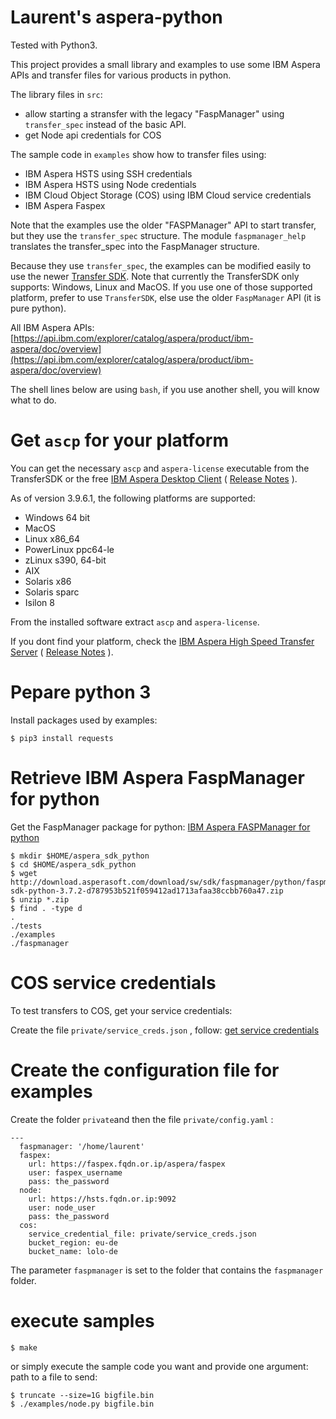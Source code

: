 # Laurent's aspera-python

Tested with Python3.

This project provides a small library and examples to use some IBM Aspera APIs and transfer files for various products in python.

The library files in `src`:

* allow starting a stransfer with the legacy "FaspManager" using `transfer_spec` instead of the basic API.
* get Node api credentials for COS

The sample code in `examples` show how to transfer files using:

* IBM Aspera HSTS using SSH credentials
* IBM Aspera HSTS using Node credentials
* IBM Cloud Object Storage (COS) using IBM Cloud service credentials
* IBM Aspera Faspex

Note that the examples use the older "FASPManager" API to start transfer, but they use the `transfer_spec` structure. The module `faspmanager_help` translates the transfer_spec into the FaspManager structure.

Because they use `transfer_spec`, the examples can be modified easily to use the newer [Transfer SDK](https://api.ibm.com/explorer/catalog/aspera/product/ibm-aspera/api/transfer-sdk/doc/guides-toc). Note that currently the TransferSDK only supports: Windows, Linux and MacOS. If you use one of those supported platform, prefer to use `TransferSDK`, else use the older `FaspManager` API (it is pure python).

All IBM Aspera APIs: [https://api.ibm.com/explorer/catalog/aspera/product/ibm-aspera/doc/overview](https://api.ibm.com/explorer/catalog/aspera/product/ibm-aspera/doc/overview)

The shell lines below are using `bash`, if you use another shell, you will know what to do.

# Get `ascp` for your platform

You can get the necessary `ascp` and `aspera-license` executable from the TransferSDK or the free [IBM Aspera Desktop Client](https://www.ibm.com/support/fixcentral/swg/selectFixes?product=ibm/Other%20software/IBM%20Aspera%20Desktop%20Client) ( [Release Notes](https://www.ibm.com/support/knowledgecenter/SSXN9J_3.9.6/relnote/desktop_client_relnotes.html) ).

As of version 3.9.6.1, the following platforms are supported:

* Windows 64 bit
* MacOS
* Linux x86_64
* PowerLinux ppc64-le
* zLinux s390, 64-bit
* AIX
* Solaris x86
* Solaris sparc
* Isilon 8

From the installed software extract `ascp` and `aspera-license`.

If you dont find your platform, check the
[IBM Aspera High Speed Transfer Server](https://www.ibm.com/support/fixcentral/swg/selectFixes?product=ibm/Other%20software/IBM%20Aspera%20High-Speed%20Transfer%20Server)
( [Release Notes](https://www.ibm.com/support/knowledgecenter/SSL85S_3.9.6/relnote/hsts_relnotes.html) ).

# Pepare python 3

Install packages used by examples:

```
$ pip3 install requests
```

# Retrieve IBM Aspera FaspManager for python

Get the FaspManager package for python:
[IBM Aspera FASPManager for python](https://api.ibm.com/explorer/catalog/aspera/product/ibm-aspera/api/fasp-manager-sdk/doc/guide)

```
$ mkdir $HOME/aspera_sdk_python
$ cd $HOME/aspera_sdk_python
$ wget http://download.asperasoft.com/download/sw/sdk/faspmanager/python/faspmanager-sdk-python-3.7.2-d787953b521f059412ad1713afaa38ccbb760a47.zip
$ unzip *.zip
$ find . -type d
.
./tests
./examples
./faspmanager
```

# COS service credentials

To test transfers to COS, get your service credentials:

Create the file `private/service_creds.json` , follow:
[get service credentials](https://www.rubydoc.info/gems/asperalm#ibm-cloud-object-storage)

# Create the configuration file for examples

Create the folder `private`and then the file `private/config.yaml` :

```
---
  faspmanager: '/home/laurent'
  faspex:
    url: https://faspex.fqdn.or.ip/aspera/faspex
    user: faspex_username
    pass: the_password
  node:
    url: https://hsts.fqdn.or.ip:9092
    user: node_user
    pass: the_password
  cos:
    service_credential_file: private/service_creds.json
    bucket_region: eu-de
    bucket_name: lolo-de
```

The parameter `faspmanager` is set to the folder that contains the `faspmanager` folder.

# execute samples

```
$ make
```

or simply execute the sample code you want and provide one argument: path to a file to send:

```
$ truncate --size=1G bigfile.bin
$ ./examples/node.py bigfile.bin
```

